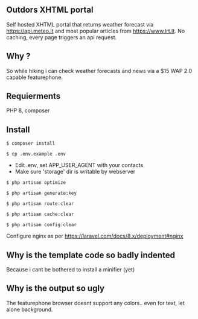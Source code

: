 ## Outdors XHTML portal

Self hosted XHTML portal that returns weather forecast via https://api.meteo.lt and most popular articles from https://www.lrt.lt.
No caching, every page triggers an api request.

## Why ?

So while hiking i can check weather forecasts and news via a $15 WAP 2.0 capable featurephone.

##  Requierments

PHP 8, composer

## Install

`$ composer install`

`$ cp .env.example .env`

* Edit .env, set APP_USER_AGENT with your contacts 
* Make sure 'storage' dir is writable by webserver

`$ php artisan optimize`

`$ php artisan generate:key`

`$ php artisan route:clear`

`$ php artisan cache:clear`

`$ php artisan config:clear`

Configure nginx as per https://laravel.com/docs/8.x/deployment#nginx

## Why is the template code so badly indented

Because i cant be bothered to install a minifier (yet)

## Why is the output so ugly

The featurephone browser doesnt support any colors.. even for text, let alone background.

